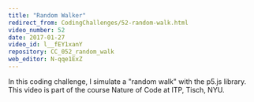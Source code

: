 ```yaml
---
title: "Random Walker"
redirect_from: CodingChallenges/52-random-walk.html
video_number: 52
date: 2017-01-27
video_id: l__fEY1xanY
repository: CC_052_random_walk
web_editor: N-qqe1ExZ
---
```


In this coding challenge, I simulate a "random walk" with the p5.js library. This video is part of the course Nature of Code at ITP, Tisch, NYU.
